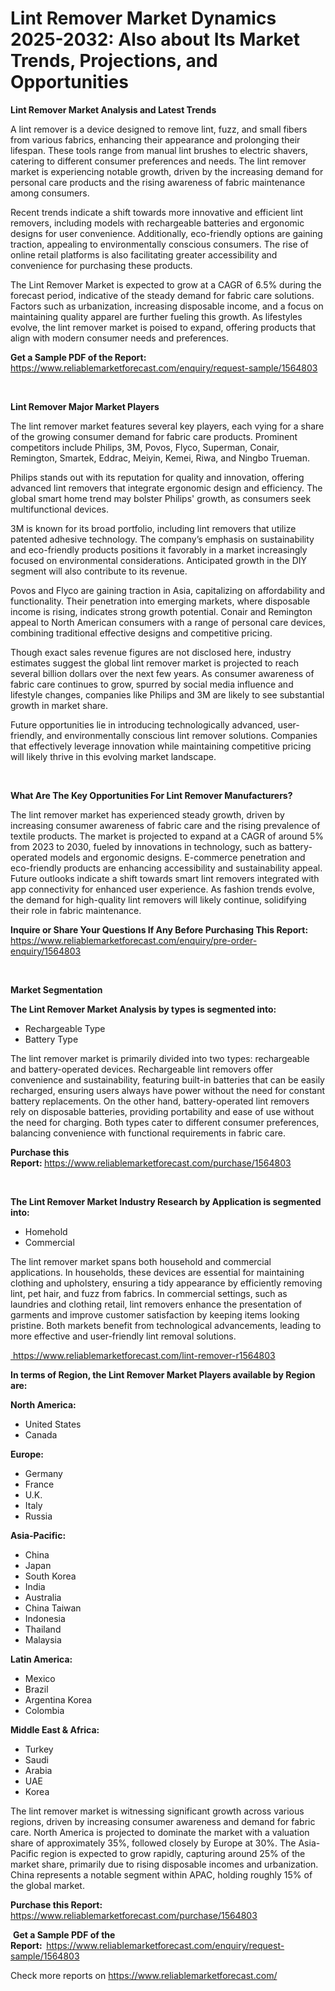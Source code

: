 <p><h1>Lint Remover Market Dynamics 2025-2032: Also about Its Market Trends, Projections, and Opportunities</h1></p><p><strong>Lint Remover Market Analysis and Latest Trends</strong></p>
<p><p>A lint remover is a device designed to remove lint, fuzz, and small fibers from various fabrics, enhancing their appearance and prolonging their lifespan. These tools range from manual lint brushes to electric shavers, catering to different consumer preferences and needs. The lint remover market is experiencing notable growth, driven by the increasing demand for personal care products and the rising awareness of fabric maintenance among consumers.</p><p>Recent trends indicate a shift towards more innovative and efficient lint removers, including models with rechargeable batteries and ergonomic designs for user convenience. Additionally, eco-friendly options are gaining traction, appealing to environmentally conscious consumers. The rise of online retail platforms is also facilitating greater accessibility and convenience for purchasing these products.</p><p>The Lint Remover Market is expected to grow at a CAGR of 6.5% during the forecast period, indicative of the steady demand for fabric care solutions. Factors such as urbanization, increasing disposable income, and a focus on maintaining quality apparel are further fueling this growth. As lifestyles evolve, the lint remover market is poised to expand, offering products that align with modern consumer needs and preferences.</p></p>
<p><strong>Get a Sample PDF of the Report:&nbsp;</strong> <a href="https://www.reliablemarketforecast.com/enquiry/request-sample/1564803?utm_campaign=2485&utm_medium=2&utm_source=Github&utm_content=ia&utm_term=22022025&utm_id=lint-remover">https://www.reliablemarketforecast.com/enquiry/request-sample/1564803</a></p>
<p>&nbsp;</p>
<p><strong>Lint Remover Major Market Players</strong></p>
<p><p>The lint remover market features several key players, each vying for a share of the growing consumer demand for fabric care products. Prominent competitors include Philips, 3M, Povos, Flyco, Superman, Conair, Remington, Smartek, Eddrac, Meiyin, Kemei, Riwa, and Ningbo Trueman.</p><p>Philips stands out with its reputation for quality and innovation, offering advanced lint removers that integrate ergonomic design and efficiency. The global smart home trend may bolster Philips' growth, as consumers seek multifunctional devices.</p><p>3M is known for its broad portfolio, including lint removers that utilize patented adhesive technology. The company’s emphasis on sustainability and eco-friendly products positions it favorably in a market increasingly focused on environmental considerations. Anticipated growth in the DIY segment will also contribute to its revenue.</p><p>Povos and Flyco are gaining traction in Asia, capitalizing on affordability and functionality. Their penetration into emerging markets, where disposable income is rising, indicates strong growth potential. Conair and Remington appeal to North American consumers with a range of personal care devices, combining traditional effective designs and competitive pricing.</p><p>Though exact sales revenue figures are not disclosed here, industry estimates suggest the global lint remover market is projected to reach several billion dollars over the next few years. As consumer awareness of fabric care continues to grow, spurred by social media influence and lifestyle changes, companies like Philips and 3M are likely to see substantial growth in market share.</p><p>Future opportunities lie in introducing technologically advanced, user-friendly, and environmentally conscious lint remover solutions. Companies that effectively leverage innovation while maintaining competitive pricing will likely thrive in this evolving market landscape.</p></p>
<p>&nbsp;</p>
<p><strong>What Are The Key Opportunities For Lint Remover Manufacturers?</strong></p>
<p><p>The lint remover market has experienced steady growth, driven by increasing consumer awareness of fabric care and the rising prevalence of textile products. The market is projected to expand at a CAGR of around 5% from 2023 to 2030, fueled by innovations in technology, such as battery-operated models and ergonomic designs. E-commerce penetration and eco-friendly products are enhancing accessibility and sustainability appeal. Future outlooks indicate a shift towards smart lint removers integrated with app connectivity for enhanced user experience. As fashion trends evolve, the demand for high-quality lint removers will likely continue, solidifying their role in fabric maintenance.</p></p>
<p><strong>Inquire or Share Your Questions If Any Before Purchasing This Report:</strong> <a href="https://www.reliablemarketforecast.com/enquiry/pre-order-enquiry/1564803?utm_campaign=2485&utm_medium=2&utm_source=Github&utm_content=ia&utm_term=22022025&utm_id=lint-remover">https://www.reliablemarketforecast.com/enquiry/pre-order-enquiry/1564803</a></p>
<p>&nbsp;</p>
<p><strong>Market Segmentation</strong></p>
<p><strong>The Lint Remover Market Analysis by types is segmented into:</strong></p>
<p><ul><li>Rechargeable Type</li><li>Battery Type</li></ul></p>
<p><p>The lint remover market is primarily divided into two types: rechargeable and battery-operated devices. Rechargeable lint removers offer convenience and sustainability, featuring built-in batteries that can be easily recharged, ensuring users always have power without the need for constant battery replacements. On the other hand, battery-operated lint removers rely on disposable batteries, providing portability and ease of use without the need for charging. Both types cater to different consumer preferences, balancing convenience with functional requirements in fabric care.</p></p>
<p><strong>Purchase this Report:&nbsp;</strong><a href="https://www.reliablemarketforecast.com/purchase/1564803?utm_campaign=2485&utm_medium=2&utm_source=Github&utm_content=ia&utm_term=22022025&utm_id=lint-remover">https://www.reliablemarketforecast.com/purchase/1564803</a></p>
<p>&nbsp;</p>
<p><strong>The Lint Remover Market Industry Research by Application is segmented into:</strong></p>
<p><ul><li>Homehold</li><li>Commercial</li></ul></p>
<p><p>The lint remover market spans both household and commercial applications. In households, these devices are essential for maintaining clothing and upholstery, ensuring a tidy appearance by efficiently removing lint, pet hair, and fuzz from fabrics. In commercial settings, such as laundries and clothing retail, lint removers enhance the presentation of garments and improve customer satisfaction by keeping items looking pristine. Both markets benefit from technological advancements, leading to more effective and user-friendly lint removal solutions.</p></p>
<p><a href="https://www.reliablemarketforecast.com/lint-remover-r1564803?utm_campaign=2485&utm_medium=2&utm_source=Github&utm_content=ia&utm_term=22022025&utm_id=lint-remover">&nbsp;https://www.reliablemarketforecast.com/lint-remover-r1564803</a></p>
<p><strong>In terms of Region, the Lint Remover Market Players available by Region are:</strong></p>
<p>
    <p> <strong> North America: </strong>
        <ul>
            <li>United States</li>
            <li>Canada</li>
        </ul>
        </p> 
    <p> <strong> Europe: </strong>
        <ul>
            <li>Germany</li>
            <li>France</li>
            <li>U.K.</li>
            <li>Italy</li>
            <li>Russia</li>
        </ul>
        </p> 
    <p> <strong> Asia-Pacific: </strong>
        <ul>
            <li>China</li>
            <li>Japan</li>
            <li>South Korea</li>
            <li>India</li>
            <li>Australia</li>
            <li>China Taiwan</li>
            <li>Indonesia</li>
            <li>Thailand</li>
            <li>Malaysia</li>
        </ul>
        </p> 
    <p> <strong> Latin America: </strong>
        <ul>
            <li>Mexico</li>
            <li>Brazil</li>
            <li>Argentina Korea</li>
            <li>Colombia</li>
        </ul>
        </p> 
    <p> <strong> Middle East & Africa: </strong>
        <ul>
            <li>Turkey</li>
            <li>Saudi</li>
            <li>Arabia</li>
            <li>UAE</li>
            <li>Korea</li>
        </ul>
    </p>
    </p>
<p><p>The lint remover market is witnessing significant growth across various regions, driven by increasing consumer awareness and demand for fabric care. North America is projected to dominate the market with a valuation share of approximately 35%, followed closely by Europe at 30%. The Asia-Pacific region is expected to grow rapidly, capturing around 25% of the market share, primarily due to rising disposable incomes and urbanization. China represents a notable segment within APAC, holding roughly 15% of the global market.</p></p>
<p><strong>Purchase this Report: </strong><a href="https://www.reliablemarketforecast.com/purchase/1564803?utm_campaign=2485&utm_medium=2&utm_source=Github&utm_content=ia&utm_term=22022025&utm_id=lint-remover">https://www.reliablemarketforecast.com/purchase/1564803</a></p>
<p>&nbsp;<strong>Get a Sample PDF of the Report:&nbsp;&nbsp;</strong><a href="https://www.reliablemarketforecast.com/enquiry/request-sample/1564803?utm_campaign=2485&utm_medium=2&utm_source=Github&utm_content=ia&utm_term=22022025&utm_id=lint-remover">https://www.reliablemarketforecast.com/enquiry/request-sample/1564803</a></p>
<p><strong></strong></p>
<p>Check more reports on <a href="https://www.reliablemarketforecast.com/?utm_campaign=2485&utm_medium=2&utm_source=Github&utm_content=ia&utm_term=22022025&utm_id=lint-remover">https://www.reliablemarketforecast.com/</a></p>